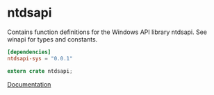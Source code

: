 # ntdsapi #
Contains function definitions for the Windows API library ntdsapi. See winapi for types and constants.

```toml
[dependencies]
ntdsapi-sys = "0.0.1"
```

```rust
extern crate ntdsapi;
```

[Documentation](https://retep998.github.io/doc/winapi/ntdsapi/)
